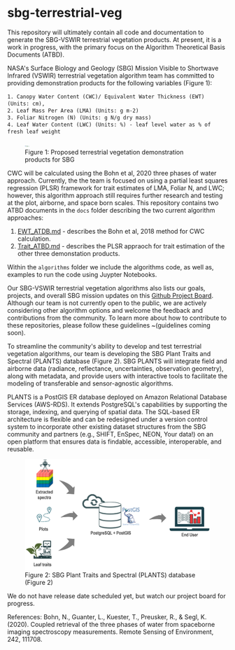 # sbg-terrestrial-veg

This repository will ultimately contain all code and documentation to generate the SBG-VSWIR terrestrial vegetation products. At present, it is a work in progress, with the primary focus on the Algorithm Theoretical Basis Documents (ATBD). 

NASA's Surface Biology and Geology (SBG) Mission Visible to Shortwave Infrared (VSWIR) terrestrial vegetation algorithm team has committed to providing demonstration products for the following variables (Figure 1):

    1. Canopy Water Content (CWC)/ Equivalent Water Thickness (EWT) (Units: cm), 
    2. Leaf Mass Per Area (LMA) (Units: g m-2)
    3. Foliar Nitrogen (N) (Units: g N/g dry mass)
    4. Leaf Water Content (LWC) (Units: %) - leaf level water as % of fresh leaf weight 

<figure>
    <img src="fig/readme_veg_diagram.jpeg" alt="Figure 1: Proposed demonstration products for SBG" width="10in" height = "4in">
    <figcaption>Figure 1: Proposed terrestrial vegetation demonstration products for SBG </figcaption>
</figure>


CWC will be calculated using the Bohn et al, 2020 three phases of water approach. Currently, the the team is focused on using a partial least squares regression (PLSR) framework for trait estimates of LMA, Foliar N, and LWC; however, this algorithm approach still requires further research and testing at the plot, airborne, and space born scales. 
This repository contains two ATBD documents in the `docs` folder describing the two current algorithm approaches:

1) [EWT_ATDB.md](docs/EWT_ATBD.md) - describes the Bohn et al, 2018 method for CWC calculation. 
2) [Trait_ATBD.md](docs/Trait_ATBD.md) - describes the PLSR appraoch for trait estimation of the other three demonstation products. 

Within the `algorithms` folder we include the algorithms code, as well as, examples to run the code using Juypter Notebooks. 

Our SBG-VSWIR terrestrial vegetation algorithms also lists our goals, projects, and overall SBG mission updates on this [Github Project Board](https://github.com/orgs/sbg-vswir/projects/2/views/2). Although our team is not currently open to the public, we are actively considering other algorithm options and welcome the feedback and contributions from the community. To learn more about how to contribute to these repositories, please follow these guidelines ~(guidelines coming soon).

To streamline the community's ability to develop and test terrestrial vegetation algorithms, our team is developing the SBG Plant Traits and Spectral (PLANTS) database (Figure 2). SBG PLANTS will integrate field and airborne data (radiance, reflectance, uncertainties, observation geometry), along with metadata, and provide users with interactive tools to facilitate the modeling of transferable and sensor-agnostic algorithms.

PLANTS is a PostGIS ER database deployed on Amazon Relational Database Services (AWS-RDS). It extends PostgreSQL's capabilities by supporting the storage, indexing, and querying of spatial data. The SQL-based ER architecture is flexible and can be redesigned under a version control system to incorporate other existing dataset structures from the SBG community and partners (e.g., SHIFT, EnSpec, NEON, Your data!) on an open platform that ensures data is findable, accessible, interoperable, and reusable. 

<figure>
    <img src="fig/PLANTS_database.png" alt="Figure 2: Plants database" width="500">
    <figcaption>Figure 2: SBG Plant Traits and Spectral (PLANTS) database (Figure 2)</figcaption>
</figure> 

We do not have release date scheduled yet, but watch our project board for progress. 


References:
Bohn, N., Guanter, L., Kuester, T., Preusker, R., & Segl, K. (2020). Coupled retrieval of the three phases of water from spaceborne imaging spectroscopy measurements. Remote Sensing of Environment, 242, 111708.



